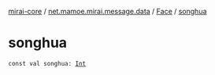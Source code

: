 [mirai-core](../../index.md) / [net.mamoe.mirai.message.data](../index.md) / [Face](index.md) / [songhua](./songhua.md)

# songhua

`const val songhua: `[`Int`](https://kotlinlang.org/api/latest/jvm/stdlib/kotlin/-int/index.html)
